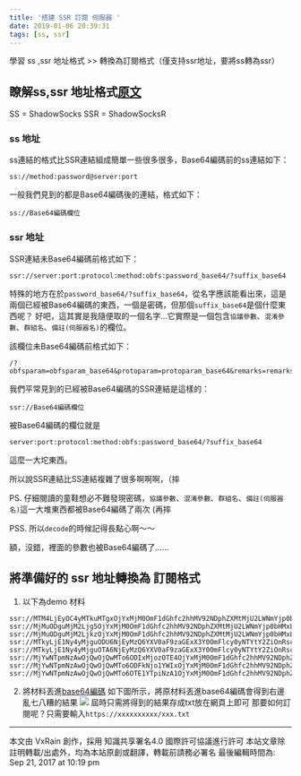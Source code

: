 ```yaml
---
title: '搭建 SSR 訂閱 伺服器 '
date: 2019-01-06 20:39:31
tags: [ss, ssr]
---
```


學習 ss ,ssr 地址格式 >> 轉換為訂閱格式（僅支持ssr地址，要將ss轉為ssr）

## 瞭解ss,ssr 地址格式[原文](https://ntgeralt.blogspot.com/2018/06/ssr.html)

SS = ShadowSocks
SSR = ShadowSocksR

<!-- more -->

### ss 地址
ss連結的格式比SSR連結組成簡單一些很多很多，Base64編碼前的ss連結如下：
```
ss://method:password@server:port
```

一般我們見到的都是Base64編碼後的連結，格式如下：
```
ss://Base64編碼欄位
```

### ssr 地址

SSR連結未Base64編碼前格式如下：
```
ssr://server:port:protocol:method:obfs:password_base64/?suffix_base64
```

特殊的地方在於`password_base64/?suffix_base64`，從名字應該能看出來，這是兩個已經被Base64編碼的東西，一個是密碼，但那個`suffix_base64`是個什麼東西呢？
好吧，這其實是我隨便取的一個名字...它實際是一個包含`協議參數`、`混淆參數`、`群組名`、`備註(伺服器名)`的欄位。

該欄位未Base64編碼前格式如下：
```
/?obfsparam=obfsparam_base64&protoparam=protoparam_base64&remarks=remarks_base64&group=group_base64
```

我們平常見到的已經被Base64編碼的SSR連結是這樣的：
```
ssr://Base64編碼欄位
```
被Base64編碼的欄位就是
```
server:port:protocol:method:obfs:password_base64/?suffix_base64
```
這麼一大坨東西。

所以說SSR連結比SS連結複雜了很多啊啊啊，（摔

PS. 仔細閱讀的童鞋想必不難發現密碼，`協議參數`、`混淆參數`、`群組名`、`備註(伺服器名)`這一大堆東西都被Base64編碼了兩次 (再摔

PSS. 所以`decode`的時候記得長點心啊～～


額，沒錯，裡面的參數也被Base64編碼了……

## 將準備好的 ssr 地址轉換為 訂閱格式

1. 以下為demo 材料
```
ssr://MTM4LjEyOC4yMTkuMTgxOjYxMjM0OmF1dGhfc2hhMV92NDphZXMtMjU2LWNmYjp0bHMxLjJfdGlja2V0X2F1dGg6WTJ4dmRXUm1jbUV1WTI5dC8_b2Jmc3BhcmFtPSZyZW1hcmtzPU0tV1B0dyZncm91cD01THFSNTZ1djVxR0c1cDYy
ssr://MjMuODguMjM2Ljg5OjYxMjM0OmF1dGhfc2hhMV92NDphZXMtMjU2LWNmYjp0bHMxLjJfdGlja2V0X2F1dGg6WTJ4dmRXUm1jbUV1WTI5dC8_b2Jmc3BhcmFtPSZyZW1hcmtzPU1lV1B0dyZncm91cD01THFSNTZ1djVxR0c1cDYy
ssr://MjMuODguMjM2LjkzOjYxMjM0OmF1dGhfc2hhMV92NDphZXMtMjU2LWNmYjp0bHMxLjJfdGlja2V0X2F1dGg6WTJ4dmRXUm1jbUV1WTI5dC8_b2Jmc3BhcmFtPSZyZW1hcmtzPU1lV1B0eTNscElmbmxLZyZncm91cD01THFSNTZ1djVxR0c1cDYy
ssr://MTkyLjE1Ny4yMjguODU6NjEyMzQ6YXV0aF9zaGExX3Y0OmFlcy0yNTYtY2ZiOnRsczEuMl90aWNrZXRfYXV0aDpZMnh2ZFdSbWNtRXVZMjl0Lz9vYmZzcGFyYW09JnJlbWFya3M9TXVXUHR3Jmdyb3VwPTVMcVI1NnV2NXFHRzVwNjI
ssr://MTkyLjE1Ny4yMjguOTA6NjEyMzQ6YXV0aF9zaGExX3Y0OmFlcy0yNTYtY2ZiOnRsczEuMl90aWNrZXRfYXV0aDpZMnh2ZFdSbWNtRXVZMjl0Lz9vYmZzcGFyYW09JnJlbWFya3M9TXVXUHR5M2xwSWZubEtnJmdyb3VwPTVMcVI1NnV2NXFHRzVwNjI
ssr://MjYwNTpmNzAwOjQwOjQwMTo6ODIxMjozOTE4OjYxMjM0OmF1dGhfc2hhMV92NDphZXMtMjU2LWNmYjp0bHMxLjJfdGlja2V0X2F1dGg6WTJ4dmRXUm1jbUV1WTI5dC8_b2Jmc3BhcmFtPSZyZW1hcmtzPU1lV1B0eTFwY0hZMjVMaTcmZ3JvdXA9NUxxUjU2dXY1cUdHNXA2Mg
ssr://MjYwNTpmNzAwOjQwOjQwMTo6ODFkNjo1YWIxOjYxMjM0OmF1dGhfc2hhMV92NDphZXMtMjU2LWNmYjp0bHMxLjJfdGlja2V0X2F1dGg6WTJ4dmRXUm1jbUV1WTI5dC8_b2Jmc3BhcmFtPSZyZW1hcmtzPU1lV1B0eTFwY0hZMjVZbXYmZ3JvdXA9NUxxUjU2dXY1cUdHNXA2Mg
ssr://MjYwNTpmNzAwOjQwOjQwMTo6OTE1YTpiNzA1OjYxMjM0OmF1dGhfc2hhMV92NDphZXMtMjU2LWNmYjp0bHMxLjJfdGlja2V0X2F1dGg6WTJ4dmRXUm1jbUV1WTI5dC8_b2Jmc3BhcmFtPSZyZW1hcmtzPU11V1B0eTFwY0hZMjVMaTcmZ3JvdXA9NUxxUjU2dXY1cUdHNXA2Mg
```
2. 將材料丟進[base64編碼](http://tool.oschina.net/encrypt?type=3)
如下圖所示，將原材料丟進base64編碼會得到右邊亂七八糟的結果
![](/image/ss1.png)
屆時只需將得到的結果存成txt放在網頁上即可
那要如何訂閱呢？只需要輸入`https://xxxxxxxxxx/xxx.txt`


------

本文由 VxRain 創作，採用 知識共享署名4.0 國際許可協議進行許可
本站文章除註明轉載/出處外，均為本站原創或翻譯，轉載前請務必署名
最後編輯時間為: Sep 21, 2017 at 10:19 pm